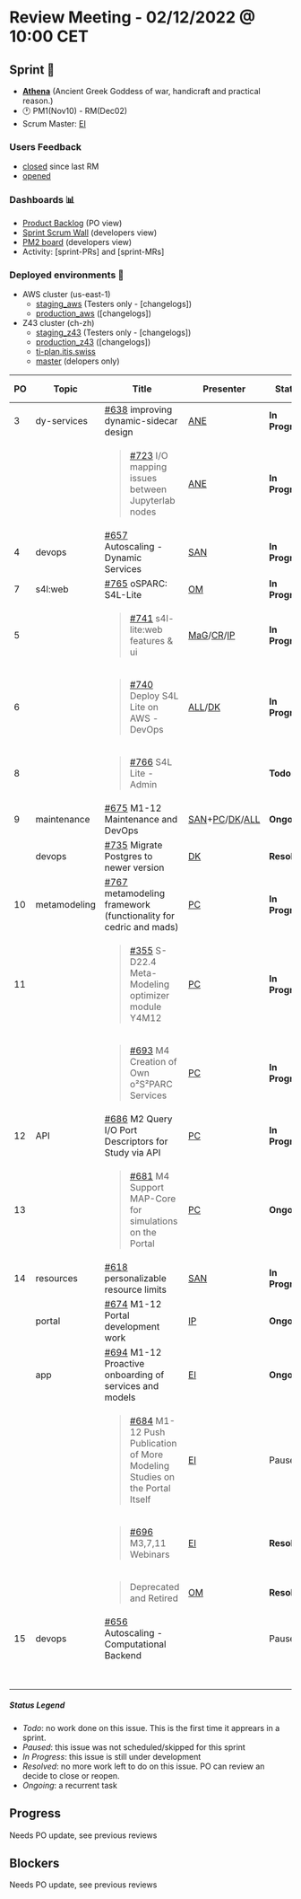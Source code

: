 # Review Meeting - 02/12/2022 @ 10:00 CET

## Sprint 🏃

- [**Athena**](https://www.britannica.com/topic/Athena-Greek-mythology) (Ancient Greek Goddess of war, handicraft and practical reason.)
- 🕐 PM1(Nov10) - RM(Dec02)
- Scrum Master: [EI]

### Users Feedback

- [closed](https://github.com/pulls?q=is%3Apr+archived%3Afalse+user%3AITISFoundation+closed%3A%3E2022-11-07) since last RM
- [opened](https://github.com/ITISFoundation/osparc-issues/issues?q=is%3Aissue+is%3Aopen+sort%3Areactions)

### Dashboards 📊

- [Product Backlog](https://github.com/orgs/ITISFoundation/projects/3) (PO view)
- [Sprint Scrum Wall](https://app.zenhub.com/workspaces/osparc---scrum-wall-5c9260f3d76ef51f6b0fe78d/board?repos=118596920,174557929,151701223,135289610,118910047,181836792,167586968) (developers view)
- [PM2 board](https://github.com/orgs/ITISFoundation/projects/9) (developers view)
- Activity: [sprint-PRs] and [sprint-MRs]

### Deployed environments 🚀

- AWS cluster (us-east-1)
  - [staging_aws](https://staging.osparc.io) (Testers only - [changelogs])
  - [production_aws](https://osparc.io) ([changelogs])
- Z43 cluster (ch-zh)
  - [staging_z43](http://osparc-staging.speag.com) (Testers only - [changelogs])
  - [production_z43](http://osparc.speag.com) ([changelogs])
  - [ti-plan.itis.swiss](http://ti-plan.itis.swiss)
  - [master](https://osparc-master.speag.com) (delopers only)


| PO  | Topic        | Title                                                                                                | Presenter       | Status          | Start-Time | Duration |
| --- | ------------ | ---------------------------------------------------------------------------------------------------- | --------------- | --------------- | ---------- | -------- |
| 3   | dy-services  | [#638] improving dynamic-sidecar design                                                              | [ANE]           | **In Progress** | 10:05      |  8'      |
|     |              | <blockquote>[#723] I/O mapping issues between Jupyterlab nodes </blockquote>                         | [ANE]           | **In Progress** |            |          |
| 4   | devops       | [#657] Autoscaling - Dynamic Services                                                                | [SAN]           | **In Progress** | 10:13      |  7'      |
| 7   | s4l:web      | [#765] oSPARC: S4L-Lite                                                                              | [OM]            | **In Progress** | 10:20      | 10'      |
| 5   |              | <blockquote>[#741] s4l-lite:web features & ui</blockquote>                                           | [MaG]/[CR]/[IP] | **In Progress** | 10:30      | MaG 6', CR 5', IP 5' |
| 6   |              | <blockquote>[#740] Deploy S4L Lite on AWS - DevOps</blockquote>                                      | [ALL]/[DK]      | **In Progress** | 10:46      |  5'      |
| 8   |              | <blockquote>[#766] S4L Lite - Admin</blockquote>                                                     |                 | **Todo**        |            |          |
| 9   | maintenance  | [#675] M1-12 Maintenance and DevOps                                                                  | [SAN]+[PC]/[DK]/[ALL] | **Ongoing** | 10:51    | 4/7/2'   |
|     | devops       | [#735] Migrate Postgres to newer version                                                             | [DK]            | **Resolved**        |            |          |
| 10  | metamodeling | [#767] metamodeling framework (functionality for cedric and mads)                                    | [PC]            | **In Progress** |            |          |
| 11  |              | <blockquote>[#355] S-D22.4 Meta-Modeling optimizer module Y4M12</blockquote>                         | [PC]            | **In Progress** | 11:04      |  4'      |
|     |              | <blockquote>[#693] M4 Creation of Own o²S²PARC Services</blockquote>                                 | [PC]            | **In Progress** | 11:08      |  6'      |
| 12  | API          | [#686] M2 Query I/O Port Descriptors for Study via API                                               | [PC]            | **In Progress** | 11:14      |  5'      |
| 13  |              | <blockquote>[#681] M4 Support MAP-Core for simulations on the Portal</blockquote>                    | [PC]            | **Ongoing**     | 11:19      |  2'      |
| 14  | resources    | [#618] personalizable resource limits                                                                | [SAN]           | **In Progress** | 11:21      |  3'      |
|     | portal       | [#674] M1-12 Portal development work                                                                 | [IP]            | **Ongoing**     | 11:24      |  3'      |
|     | app          | [#694] M1-12 Proactive onboarding of services and models                                             | [EI]            | **Ongoing**     | 11:27      |  1'      |
|     |              | <blockquote>[#684] M1-12 Push Publication of More Modeling Studies on the Portal Itself</blockquote> | [EI]            | Paused          |            |          |
|     |              | <blockquote>[#696] M3,7,11 Webinars</blockquote>                                                     | [EI]            | **Resolved**    | 11:28      |  1'      |
|     |              | <blockquote>Deprecated and Retired</blockquote>                                                      | [OM]            | **Resolved**    | 11:29      |  3'      |
| 15  | devops       | [#656] Autoscaling - Computational Backend                                                           |                 | Paused          |            |          |
|     |              |                                                                                                      |                 |                 | 11:32      | THE END. |

##### Status Legend

- _Todo_: no work done on this issue. This is the first time it apprears in a sprint.
- _Paused_: this issue was not scheduled/skipped for this sprint
- _In Progress_: this issue is still under development
- _Resolved_: no more work left to do on this issue. PO can review an decide to close or reopen.
- _Ongoing_: a recurrent task

[online]: http://status.osparc.io/
[operational]: https://git.speag.com/oSparc/e2e-testing/-/pipelines
[performant]: https://git.speag.com/oSparc/e2e-portal-testing/-/pipelines

## Progress

Needs PO update, see previous reviews

## Blockers

Needs PO update, see previous reviews

[#638]: https://github.com/ITISFoundation/osparc-issues/issues/638
[#723]: https://github.com/ITISFoundation/osparc-issues/issues/723
[#657]: https://github.com/ITISFoundation/osparc-issues/issues/657
[#741]: https://github.com/ITISFoundation/osparc-issues/issues/741
[#740]: https://github.com/ITISFoundation/osparc-issues/issues/740
[#765]: https://github.com/ITISFoundation/osparc-issues/issues/765
[#766]: https://github.com/ITISFoundation/osparc-issues/issues/766
[#675]: https://github.com/ITISFoundation/osparc-issues/issues/675
[#735]: https://github.com/ITISFoundation/osparc-issues/issues/735
[#767]: https://github.com/ITISFoundation/osparc-issues/issues/767
[#355]: https://github.com/ITISFoundation/osparc-issues/issues/355
[#686]: https://github.com/ITISFoundation/osparc-issues/issues/686
[#671]: https://github.com/ITISFoundation/osparc-issues/issues/671
[#681]: https://github.com/ITISFoundation/osparc-issues/issues/681
[#618]: https://github.com/ITISFoundation/osparc-issues/issues/618
[#674]: https://github.com/ITISFoundation/osparc-issues/issues/674
[#688]: https://github.com/ITISFoundation/osparc-issues/issues/688
[#694]: https://github.com/ITISFoundation/osparc-issues/issues/694
[#684]: https://github.com/ITISFoundation/osparc-issues/issues/684
[#696]: https://github.com/ITISFoundation/osparc-issues/issues/696
[#693]: https://github.com/ITISFoundation/osparc-issues/issues/693
[#656]: https://github.com/ITISFoundation/osparc-issues/issues/656


[ALL]:https://github.com/Surfict
[ANE]:https://github.com/GitHK
[BL]:https://github.com/dyollb
[CR]:https://github.com/colinRawlings
[DK]:https://github.com/mrnicegyu11
[EI]:https://github.com/elisabettai
[IP]:https://github.com/ignapas
[MaG]:https://github.com/mguidon
[OM]:https://github.com/odeimaiz
[PC]:https://github.com/pcrespov
[SAN]:https://github.com/sanderegg
